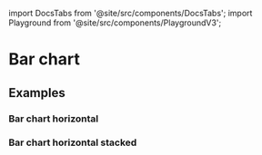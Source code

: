 import DocsTabs from '@site/src/components/DocsTabs';
import Playground from '@site/src/components/PlaygroundV3';

# Bar chart

## Examples

### Bar chart horizontal

<Playground
height="40rem"
name="echarts-bar-simple"
noMargin
examplesByName>
</Playground>

### Bar chart horizontal stacked

<Playground
height="40rem"
name="echarts-bar-horizontal-stacked"
noMargin
examplesByName>
</Playground>



